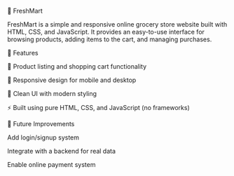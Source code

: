 📌 FreshMart

FreshMart is a simple and responsive online grocery store website built with HTML, CSS, and JavaScript. It provides an easy-to-use interface for browsing products, adding items to the cart, and managing purchases.

🚀 Features

🛒 Product listing and shopping cart functionality

📱 Responsive design for mobile and desktop

🎨 Clean UI with modern styling

⚡ Built using pure HTML, CSS, and JavaScript (no frameworks)

🌱 Future Improvements

Add login/signup system

Integrate with a backend for real data

Enable online payment system
